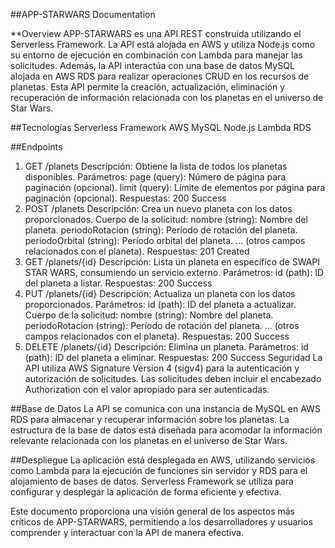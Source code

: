 ##APP-STARWARS Documentation

**Overview
APP-STARWARS es una API REST construida utilizando el Serverless Framework. La API está alojada en AWS y utiliza Node.js como su entorno de ejecución en combinación con Lambda para manejar las solicitudes. Además, la API interactúa con una base de datos MySQL alojada en AWS RDS para realizar operaciones CRUD en los recursos de planetas. Esta API permite la creación, actualización, eliminación y recuperación de información relacionada con los planetas en el universo de Star Wars.

##Tecnologías
Serverless Framework
AWS
MySQL
Node.js
Lambda
RDS

##Endpoints
1. GET /planets
Descripción: Obtiene la lista de todos los planetas disponibles.
Parámetros:
page (query): Número de página para paginación (opcional).
limit (query): Límite de elementos por página para paginación (opcional).
Respuestas:
200 Success
2. POST /planets
Descripción: Crea un nuevo planeta con los datos proporcionados.
Cuerpo de la solicitud:
nombre (string): Nombre del planeta.
periodoRotacion (string): Período de rotación del planeta.
periodoOrbital (string): Período orbital del planeta.
... (otros campos relacionados con el planeta).
Respuestas:
201 Created
3. GET /planets/{id}
Descripción: Lista un planeta en específico de SWAPI STAR WARS, consumiendo un servicio externo.
Parámetros:
id (path): ID del planeta a listar.
Respuestas:
200 Success
4. PUT /planets/{id}
Descripción: Actualiza un planeta con los datos proporcionados.
Parámetros:
id (path): ID del planeta a actualizar.
Cuerpo de la solicitud:
nombre (string): Nombre del planeta.
periodoRotacion (string): Período de rotación del planeta.
... (otros campos relacionados con el planeta).
Respuestas:
200 Success
5. DELETE /planets/{id}
Descripción: Elimina un planeta.
Parámetros:
id (path): ID del planeta a eliminar.
Respuestas:
200 Success
Seguridad
La API utiliza AWS Signature Version 4 (sigv4) para la autenticación y autorización de solicitudes. Las solicitudes deben incluir el encabezado Authorization con el valor apropiado para ser autenticadas.

##Base de Datos
La API se comunica con una instancia de MySQL en AWS RDS para almacenar y recuperar información sobre los planetas. La estructura de la base de datos está diseñada para acomodar la información relevante relacionada con los planetas en el universo de Star Wars.

##Despliegue
La aplicación está desplegada en AWS, utilizando servicios como Lambda para la ejecución de funciones sin servidor y RDS para el alojamiento de bases de datos. Serverless Framework se utiliza para configurar y desplegar la aplicación de forma eficiente y efectiva.

Este documento proporciona una visión general de los aspectos más críticos de APP-STARWARS, permitiendo a los desarrolladores y usuarios comprender y interactuar con la API de manera efectiva.
